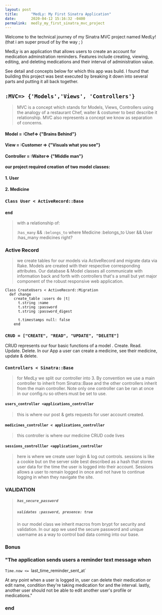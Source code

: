 ```yaml
---
layout: post
title:      "MedLy: My First Sinatra Application"
date:       2020-04-12 15:16:32 -0400
permalink:  medly_my_first_sinatra_mvc_project
---
```



Welcome to the technical journey of my Sinatra MVC project named MedLy! (that i am super proud of by the way ; )

MedLy is an application that allows users to create an account for medication adminstration reminders. Features include  creating, viewing, editing, and deleting medications and their interval of administration value. 

See detail and concepts below for which this app was build. I found that building this project was best executed by breaking it down into several parts and putting it all back together.
 
## `:MVC=> {'Models','Views', 'Controllers'}`

> MVC is a concept which stands for Models, Views, Controllers using the analogy of a restaurant Chef, waiter & costumer to best describe it relationship. MVC also represents a concept we know as separation of concerns.


#### Model = :Chef=> {"Brains Behind"}

#### View = :Customer => {"Visuals what you see"}

#### Controller = :Waiter=> {"Middle man"}


**our project required creation of two model classes:**

#### 1. User
#### 2. Medicine

### `Class User < ActiveRecord::Base` 
### `end`


>  with a relationship of:
>  
>  :`has_many` && `:belongs_to`  where Medicine :belongs_to User && User :has_many medicines right?  
 
 ### Active Record
 
>  we create tables for our models via ActiveRecord and migrate data via Rake. 
>  Models are created with their respective corresponding attributes.
>  Our database & Model classes all communicate with information back and forth with controllers that's a small but yet major component of the robust responsive web application.
>  

```
Class CreateUsers < ActiveRecord::Migration
  def change
    create_table :users do |t|
      t.string :name
      t.string :password
      t.string :password_digest

      t.timestamps null: false
    end
```


### `CRUD = ["CREATE", "READ", "UPDATE", "DELETE"]`

CRUD represents our four basic functions of a model . Create. Read. Update. Delete. In our App a user can create a medicine, see their medicine, update & delete.


### `Controllers < Sinatra::Base`

> for MedLy we split our controller into 3. By convention we use a main controller to inherit from Sinatra::Base and the other controllers inherit from the main controller. Note only one controller can be ran at once in our config.ru so others
> must be set to use.

####  `users_controller <applications_controller`
> this is where our post & gets requests for user account created.

#### `medicines_controller < applications_controller`
> this controller is where our medicine CRUD code lives

#### `sessions_controlller <applications_controller`
> here is where we create user login & log out controls.
> sessions is like a cookie but on the server side best described as a hash that stores user data for the time the user is logged into their account. Sessions allows a user to remain logged in once and not have to continue logging in when they navigate the site.

### VALIDATION

> ##### `has_secure_password`
> ##### `validates :password, presence: true`
> in our model class we inherit macros from brypt for security and validation. In our app we used the secure password and unique username as a way to control bad data coming into our base.

### Bonus

###  "The application sends users a reminder text message when

`Time.now <= `last_time_reminder_sent_at`

At any point when a user is logged in, user can delete their medication or edit name, condition they're taking medication for and the interval. lastly, another user should not be able to edit another user's profile or medications."


### end

